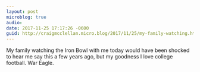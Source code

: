 ```yaml
---
layout: post
microblog: true
audio: 
date: 2017-11-25 17:17:26 -0600
guid: http://craigmcclellan.micro.blog/2017/11/25/my-family-watching.html
---
```

My family watching the Iron Bowl with me today would have been shocked to hear me say this a few years ago, but my goodness I love college football. War Eagle.
